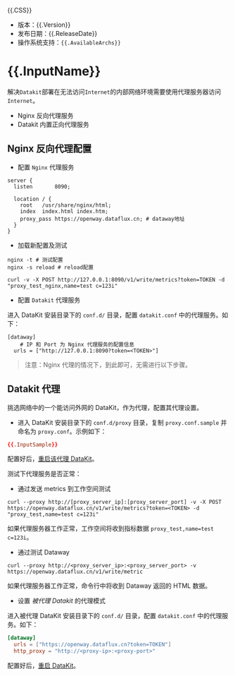 {{.CSS}}

- 版本：{{.Version}}
- 发布日期：{{.ReleaseDate}}
- 操作系统支持：`{{.AvailableArchs}}`

# {{.InputName}}

解决`Datakit`部署在无法访问`Internet`的内部网络环境需要使用代理服务器访问`Internet`。

- Nginx 反向代理服务
- Datakit 内置正向代理服务

## Nginx 反向代理配置

- 配置 `Nginx` 代理服务

```
server {
  listen       8090;

  location / {
    root   /usr/share/nginx/html;
    index  index.html index.htm;
    proxy_pass https://openway.dataflux.cn; # dataway地址
  }
}
```

- 加载新配置及测试

```
nginx -t # 测试配置
nginx -s reload # reload配置

curl -v -X POST http://127.0.0.1:8090/v1/write/metrics?token=TOKEN -d "proxy_test_nginx,name=test c=123i"
```

- 配置 `Datakit` 代理服务

进入 DataKit 安装目录下的 `conf.d/` 目录，配置 `datakit.conf` 中的代理服务。如下：

```
[dataway]
	# IP 和 Port 为 Nginx 代理服务的配置信息
  urls = ["http://127.0.0.1:8090?token=<TOKEN>"]
```

> 注意：Nginx 代理的情况下，到此即可，无需进行以下步骤。

## Datakit 代理

挑选网络中的一个能访问外网的 DataKit，作为代理，配置其代理设置。

- 进入 DataKit 安装目录下的 `conf.d/proxy` 目录，复制 `proxy.conf.sample` 并命名为 `proxy.conf`。示例如下：

```toml
{{.InputSample}}
```

配置好后，[重启该代理 DataKit](datakit-how-to#147762ed)。

测试下代理服务是否正常：

- 通过发送 metrics 到工作空间测试

```shell
curl --proxy http://[proxy_server_ip]:[proxy_server_port] -v -X POST https://openway.dataflux.cn/v1/write/metrics?token=<TOKEN> -d "proxy_test,name=test c=123i"
```

如果代理服务器工作正常，工作空间将收到指标数据 `proxy_test,name=test c=123i`。

- 通过测试 Dataway

```shell
curl --proxy http://<proxy_server_ip>:<proxy_server_port> -v https://openway.dataflux.cn/v1/write/metric
```

如果代理服务器工作正常，命令行中将收到 Dataway 返回的 HTML 数据。

- 设置 _被代理 Datakit_ 的代理模式

进入被代理 DataKit 安装目录下的 `conf.d/` 目录，配置 `datakit.conf` 中的代理服务。如下：

```toml
[dataway]
  urls = ["https://openway.dataflux.cn?token=TOKEN"]
  http_proxy = "http://<proxy-ip>:<proxy-port>"
```

配置好后，[重启 DataKit](datakit-how-to#147762ed)。
